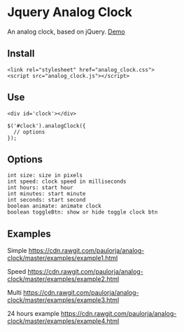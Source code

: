 # Jquery Analog Clock
An analog clock, based on jQuery. [Demo](https://cdn.rawgit.com/paulorja/analog-clock/master/examples/example1.html)

## Install

```
<link rel="stylesheet" href="analog_clock.css">
<script src="analog_clock.js"></script>
```

## Use

```
<div id='clock'></div>

$('#clock').analogClock({
  // options
});
```

## Options
```
int size: size in pixels
int speed: clock speed in milliseconds
int hours: start hour
int minutes: start minute
int seconds: start second
boolean animate: animate clock
boolean toggleBtn: show or hide toggle clock btn
```

## Examples

Simple
https://cdn.rawgit.com/paulorja/analog-clock/master/examples/example1.html

Speed
https://cdn.rawgit.com/paulorja/analog-clock/master/examples/example2.html

Multi
https://cdn.rawgit.com/paulorja/analog-clock/master/examples/example3.html

24 hours example
https://cdn.rawgit.com/paulorja/analog-clock/master/examples/example4.html
